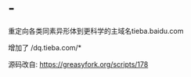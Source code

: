 # -
重定向各类同素异形体到更科学的主域名tieba.baidu.com

增加了 /dq.tieba.com/*


源码改自: https://greasyfork.org/scripts/178
